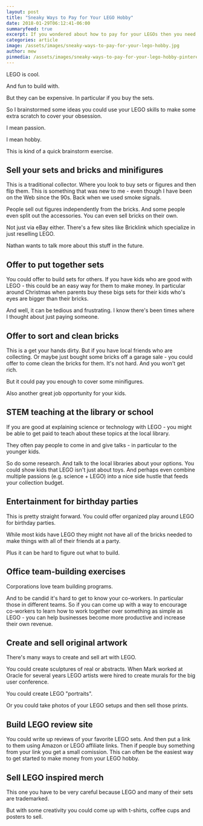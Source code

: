 ```yaml
---
layout: post
title: "Sneaky Ways to Pay for Your LEGO Hobby"
date: 2018-01-29T06:12:41-06:00
summaryfeed: true
excerpt: If you wondered about how to pay for your LEGOs then you need to read this.
categories: article
image: /assets/images/sneaky-ways-to-pay-for-your-lego-hobby.jpg
author: mew
pinmedia: /assets/images/sneaky-ways-to-pay-for-your-lego-hobby-pinterest.jpg
---
```

LEGO is cool.

And fun to build with.

But they can be expensive. In particular if you buy the sets.

So I brainstormed some ideas you could use your LEGO skills to make some extra scratch to cover your obsession.

I mean passion.

I mean hobby.

This is kind of a quick brainstorm exercise.


<h2>Sell your sets and bricks and minifigures</h2>

This is a traditional collector. Where you look to buy sets or figures and then flip them. This is something that was new to me - even though I have been on the Web since the 90s. Back when we used smoke signals.

People sell out figures independently from the bricks. And some people even split out the accessories. You can even sell bricks on their own.

Not just via eBay either. There's a few sites like Bricklink which specialize in just reselling LEGO.

Nathan wants to talk more about this stuff in the future.

<h2>Offer to put together sets</h2>

You could offer to build sets for others. If you have kids who are good with LEGO - this could be an easy way for them to make money. In particular around Christmas when parents buy these bigs sets for their kids who's eyes are bigger than their bricks.

And well, it can be tedious and frustrating. I know there's been times where I thought about just paying someone.


<h2>Offer to sort and clean bricks</h2>

This is a get your hands dirty. But if you have local friends who are collecting. Or maybe just bought some bricks off a garage sale - you could offer to come clean the bricks for them. It's not hard. And you won't get rich.

But it could pay you enough to cover some minifigures.

Also another great job opportunity for your kids.

<h2>STEM teaching at the library or school</h2>

If you are good at explaining science or technology with LEGO - you might be able to get paid to teach about these topics at the local library.

They often pay people to come in and give talks - in particular to the younger kids.

So do some research. And talk to the local libraries about your options. You could show kids that LEGO isn't just about toys. And perhaps even combine multiple passions (e.g. science + LEGO) into a nice side hustle that feeds your collection budget.

<h2>Entertainment for birthday parties</h2>

This is pretty straight forward. You could offer organized play around LEGO for birthday parties.

While most kids have LEGO they might not have all of the bricks needed to make things with all of their friends at a party.

Plus it can be hard to figure out what to build.

<h2>Office team-building exercises</h2>

Corporations love team building programs.

And to be candid it's hard to get to know your co-workers. In particular those in different teams. So if you can come up with a way to encourage co-workers to learn how to work together over something as simple as LEGO - you can help businesses become more productive and increase their own revenue.

<h2>Create and sell original artwork</h2>

There's many ways to create and sell art with LEGO.

You could create sculptures of real or abstracts. When Mark worked at Oracle for several years LEGO artists were hired to create murals for the big user conference.

You could create LEGO "portraits".

Or you could take photos of your LEGO setups and then sell those prints.

<h2>Build LEGO review site</h2>

You could write up reviews of your favorite LEGO sets. And then put a link to them using Amazon or LEGO affiliate links. Then if people buy something from your link you get a small comission. This can often be the easiest way to get started to make money from your LEGO hobby.

<h2>Sell LEGO inspired merch</h2>

This one you have to be very careful because LEGO and many of their sets are trademarked.

But with some creativity you could come up with t-shirts, coffee cups and posters to sell.
